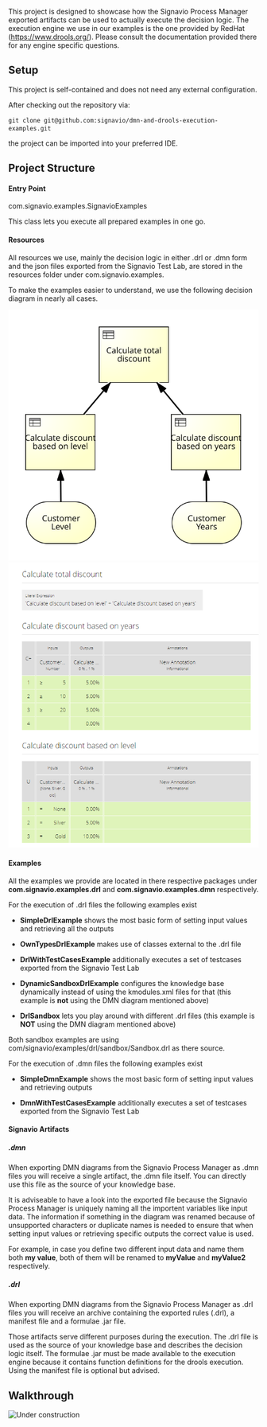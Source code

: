 This project is designed to showcase how the Signavio Process Manager exported artifacts can be used to actually execute the decision logic.
The execution engine we use in our examples is the one provided by RedHat (https://www.drools.org/).
Please consult the documentation provided there for any engine specific questions.

## Setup
This project is self-contained and does not need any external configuration.

After checking out the repository via:
```
git clone git@github.com:signavio/dmn-and-drools-execution-examples.git
``` 
the project can be imported into your preferred IDE.

## Project Structure
#### Entry Point
com.signavio.examples.SignavioExamples

This class lets you execute all prepared examples in one go.

#### Resources
All resources we use, mainly the decision logic in either .drl or .dmn form and
the json files exported from the Signavio Test Lab, are stored in the resources folder under com.signavio.examples.

To make the examples easier to understand, we use the following decision diagram in nearly all cases.

![Decision Requirements Graph](img/Simple.svg)
![Decision Logic](img/DecisionLogic.PNG)

#### Examples
All the examples we provide are located in there respective packages under 
**com.signavio.examples.drl** and **com.signavio.examples.dmn** respectively.

For the execution of .drl files the following examples exist
* **SimpleDrlExample** shows the most basic form of setting input values and retrieving all the outputs

* **OwnTypesDrlExample** makes use of classes external to the .drl file

* **DrlWithTestCasesExample** additionally executes a set of testcases exported from the Signavio Test Lab

* **DynamicSandboxDrlExample** configures the knowledge base dynamically instead of using the kmodules.xml files for that (this example is **not** using the DMN diagram mentioned above)

* **DrlSandbox** lets you play around with different .drl files (this example is **NOT** using the DMN diagram mentioned above)

Both sandbox examples are using com/signavio/examples/drl/sandbox/Sandbox.drl as there source.

For the execution of .dmn files the following examples exist
* **SimpleDmnExample** shows the most basic form of setting input values and retrieving outputs

* **DmnWithTestCasesExample** additionally executes a set of testcases exported from the Signavio Test Lab

#### Signavio Artifacts
##### .dmn
When exporting DMN diagrams from the Signavio Process Manager as .dmn files you will receive a single artifact, 
the .dmn file itself.
You can directly use this file as the source of your knowledge base.

It is adviseable to have a look into the exported file because the Signavio Process Manager is uniquely naming all the 
importent variables like input data. The information if something in the diagram was renamed because of unsupported 
characters or duplicate names is needed to ensure that when setting input values or retrieving specific outputs the 
correct value is used.

For example, in case you define two different input data and name them both **my value**, both of them will be renamed 
to **myValue** and **myValue2** respectively.

##### .drl
When exporting DMN diagrams from the Signavio Process Manager as .drl files you will receive an archive containing the
exported rules (.drl), a manifest file and a formulae .jar file.

Those artifacts serve different purposes during the execution. The .drl file is used as the source of your 
knowledge base and describes the decision logic itself. The formulae .jar must be made available to the execution engine
because it contains function definitions for the drools execution. Using the manifest file is optional but advised.

## Walkthrough
![Under construction](https://images.freeimages.com/images/large-previews/7d5/under-construction-icon-1242121.jpg)